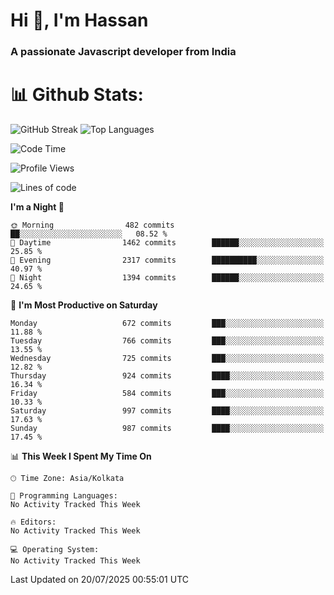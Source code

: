 # Hi 👋, I'm Hassan
### A passionate Javascript developer from India


# 📊 Github Stats:
![GitHub Streak](https://github-readme-streak-stats.herokuapp.com/?user=codeblooded47&theme=dracula&hide_border=false)
![Top Languages](https://github-readme-stats.vercel.app/api/top-langs/?username=codeblooded47&layout=compact&theme=dracula)



<!--START_SECTION:waka-->
![Code Time](http://img.shields.io/badge/Code%20Time-883%20hrs%201%20min-blue)

![Profile Views](http://img.shields.io/badge/Profile%20Views-0-blue)

![Lines of code](https://img.shields.io/badge/From%20Hello%20World%20I%27ve%20Written-24.2%20million%20lines%20of%20code-blue)

**I'm a Night 🦉** 

```text
🌞 Morning                482 commits         ██░░░░░░░░░░░░░░░░░░░░░░░   08.52 % 
🌆 Daytime                1462 commits        ██████░░░░░░░░░░░░░░░░░░░   25.85 % 
🌃 Evening                2317 commits        ██████████░░░░░░░░░░░░░░░   40.97 % 
🌙 Night                  1394 commits        ██████░░░░░░░░░░░░░░░░░░░   24.65 % 
```
📅 **I'm Most Productive on Saturday** 

```text
Monday                   672 commits         ███░░░░░░░░░░░░░░░░░░░░░░   11.88 % 
Tuesday                  766 commits         ███░░░░░░░░░░░░░░░░░░░░░░   13.55 % 
Wednesday                725 commits         ███░░░░░░░░░░░░░░░░░░░░░░   12.82 % 
Thursday                 924 commits         ████░░░░░░░░░░░░░░░░░░░░░   16.34 % 
Friday                   584 commits         ███░░░░░░░░░░░░░░░░░░░░░░   10.33 % 
Saturday                 997 commits         ████░░░░░░░░░░░░░░░░░░░░░   17.63 % 
Sunday                   987 commits         ████░░░░░░░░░░░░░░░░░░░░░   17.45 % 
```


📊 **This Week I Spent My Time On** 

```text
🕑︎ Time Zone: Asia/Kolkata

💬 Programming Languages: 
No Activity Tracked This Week

🔥 Editors: 
No Activity Tracked This Week

💻 Operating System: 
No Activity Tracked This Week
```


 Last Updated on 20/07/2025 00:55:01 UTC
<!--END_SECTION:waka-->

